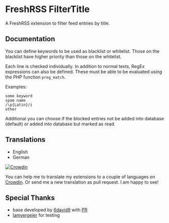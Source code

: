 # FreshRSS FilterTitle

A FreshRSS extension to filter feed entries by title.

## Documentation

You can define keywords to be used as blacklist or whitelist. Those on the blacklist have higher priority than those on the whitelist.

Each line is checked individually. In addition to normal texts, RegEx expressions can also be defined. These must be able to be evaluated using the PHP function `preg_match`.

Examples:

```text
some keyword
spam name
/\p{Latin}/i
other
```

Additional you can choose if the blocked entries not be added into database (default) or added into database but marked as read.

## Translations

- English
- German

[![Crowdin](https://badges.crowdin.net/cntools-freshrssextensions/localized.svg)](https://crowdin.com/project/cntools-freshrssextensions)

You can help me to translate my extensions to a couple of languages on [Crowdin](https://crowdin.com/project/cntools-freshrssextensions). Or send me a new translation as pull request. I am happy to see!

## Special Thanks

- base developed by [6david9](https://github.com/6david9) with [PR](https://github.com/cn-tools/cntools_FreshRssExtensions/pull/9)
- [lamyergeier](https://github.com/lamyergeier) for testing
